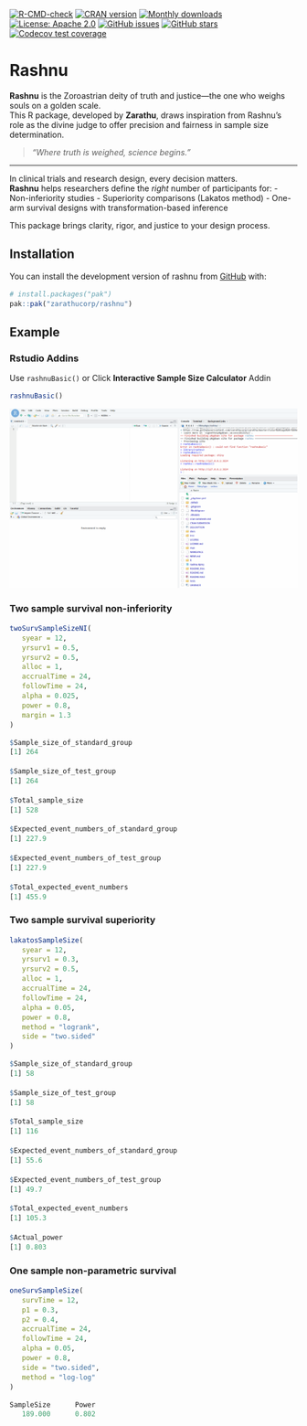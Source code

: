 
<!-- badges: start -->

[![R-CMD-check](https://github.com/zarathucorp/rashnu/actions/workflows/R-CMD-check.yaml/badge.svg)](https://github.com/zarathucorp/rashnu/actions/workflows/R-CMD-check.yaml)
[![CRAN
version](https://www.r-pkg.org/badges/version/rashnu)](https://CRAN.R-project.org/package=rashnu)
[![Monthly
downloads](https://cranlogs.r-pkg.org/badges/monthly/rashnu)](https://cranlogs.r-pkg.org/badges/monthly/rashnu)
[![License: Apache
2.0](https://img.shields.io/badge/license-Apache%202.0-brightgreen.svg)](LICENSE)
[![GitHub
issues](https://img.shields.io/github/issues/zarathucorp/rashnu)](https://github.com/zarathucorp/rashnu/issues)
[![GitHub
stars](https://img.shields.io/github/stars/zarathucorp/rashnu?style=social)](https://github.com/zarathucorp/rashnu/stargazers)
[![Codecov test
coverage](https://codecov.io/gh/zarathucorp/rashnu/graph/badge.svg)](https://app.codecov.io/gh/zarathucorp/rashnu)
<!-- badges: end -->

# Rashnu

**Rashnu** is the Zoroastrian deity of truth and justice—the one who
weighs souls on a golden scale.  
This R package, developed by **Zarathu**, draws inspiration from
Rashnu’s role as the divine judge to offer precision and fairness in
sample size determination.

> *“Where truth is weighed, science begins.”*

------------------------------------------------------------------------

In clinical trials and research design, every decision matters.  
**Rashnu** helps researchers define the *right* number of participants
for: - Non-inferiority studies - Superiority comparisons (Lakatos
method) - One-arm survival designs with transformation-based inference

This package brings clarity, rigor, and justice to your design process.

## Installation

You can install the development version of rashnu from
[GitHub](https://github.com/zarathucorp/rashnu) with:

``` r
# install.packages("pak")
pak::pak("zarathucorp/rashnu")
```

## Example

### Rstudio Addins

Use `rashnuBasic()` or Click **Interactive Sample Size Calculator**
Addin

``` r
rashnuBasic()
```

![](man/figures/addin.gif)

### Two sample survival non-inferiority

``` r
twoSurvSampleSizeNI(
   syear = 12,
   yrsurv1 = 0.5,
   yrsurv2 = 0.5,
   alloc = 1,
   accrualTime = 24,
   followTime = 24,
   alpha = 0.025,
   power = 0.8,
   margin = 1.3
)
```

``` r
$Sample_size_of_standard_group
[1] 264

$Sample_size_of_test_group
[1] 264

$Total_sample_size
[1] 528

$Expected_event_numbers_of_standard_group
[1] 227.9

$Expected_event_numbers_of_test_group
[1] 227.9

$Total_expected_event_numbers
[1] 455.9
```

### Two sample survival superiority

``` r
lakatosSampleSize(
   syear = 12,
   yrsurv1 = 0.3,
   yrsurv2 = 0.5,
   alloc = 1,
   accrualTime = 24,
   followTime = 24,
   alpha = 0.05,
   power = 0.8,
   method = "logrank",
   side = "two.sided"
)
```

``` r
$Sample_size_of_standard_group
[1] 58

$Sample_size_of_test_group
[1] 58

$Total_sample_size
[1] 116

$Expected_event_numbers_of_standard_group
[1] 55.6

$Expected_event_numbers_of_test_group
[1] 49.7

$Total_expected_event_numbers
[1] 105.3

$Actual_power
[1] 0.803
```

### One sample non-parametric survival

``` r
oneSurvSampleSize(
   survTime = 12,
   p1 = 0.3,
   p2 = 0.4,
   accrualTime = 24,
   followTime = 24,
   alpha = 0.05,
   power = 0.8,
   side = "two.sided",
   method = "log-log"
)
```

``` r
SampleSize      Power 
   189.000      0.802 
```
